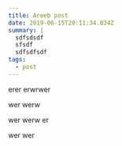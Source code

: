 ```yaml
---
title: Areeb post
date: 2019-06-15T20:11:34.034Z
summary: |
  sdfsdsdf
  sfsdf
  sdfsdfsdf
tags:
  - post
---
```

erer erwrwer 

wer werw 

wer werw er

wer wer
